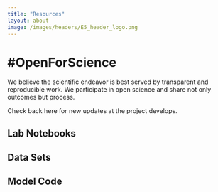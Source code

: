 ```yaml
---
title: "Resources"
layout: about
image: /images/headers/E5_header_logo.png
---
```



# #OpenForScience

We believe the scientific endeavor is best served by transparent and reproducible work. We participate in open science and share not only outcomes but process.


Check back here for new updates at the project develops.

## Lab Notebooks

## Data Sets

## Model Code


 